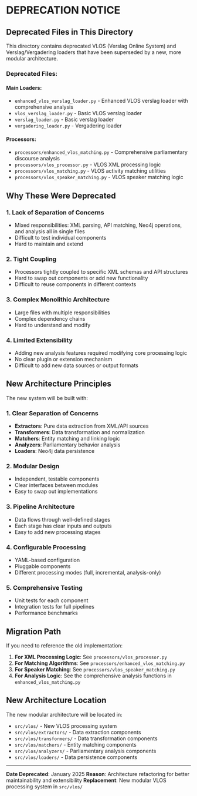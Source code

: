 # DEPRECATION NOTICE

## Deprecated Files in This Directory

This directory contains deprecated VLOS (Verslag Online System) and Verslag/Vergadering loaders that have been superseded by a new, more modular architecture.

### Deprecated Files:

#### Main Loaders:
- `enhanced_vlos_verslag_loader.py` - Enhanced VLOS verslag loader with comprehensive analysis
- `vlos_verslag_loader.py` - Basic VLOS verslag loader
- `verslag_loader.py` - Basic verslag loader
- `vergadering_loader.py` - Vergadering loader

#### Processors:
- `processors/enhanced_vlos_matching.py` - Comprehensive parliamentary discourse analysis
- `processors/vlos_processor.py` - VLOS XML processing logic
- `processors/vlos_matching.py` - VLOS activity matching utilities
- `processors/vlos_speaker_matching.py` - VLOS speaker matching logic

## Why These Were Deprecated

### 1. **Lack of Separation of Concerns**
- Mixed responsibilities: XML parsing, API matching, Neo4j operations, and analysis all in single files
- Difficult to test individual components
- Hard to maintain and extend

### 2. **Tight Coupling**
- Processors tightly coupled to specific XML schemas and API structures
- Hard to swap out components or add new functionality
- Difficult to reuse components in different contexts

### 3. **Complex Monolithic Architecture**
- Large files with multiple responsibilities
- Complex dependency chains
- Hard to understand and modify

### 4. **Limited Extensibility**
- Adding new analysis features required modifying core processing logic
- No clear plugin or extension mechanism
- Difficult to add new data sources or output formats

## New Architecture Principles

The new system will be built with:

### 1. **Clear Separation of Concerns**
- **Extractors**: Pure data extraction from XML/API sources
- **Transformers**: Data transformation and normalization
- **Matchers**: Entity matching and linking logic
- **Analyzers**: Parliamentary behavior analysis
- **Loaders**: Neo4j data persistence

### 2. **Modular Design**
- Independent, testable components
- Clear interfaces between modules
- Easy to swap out implementations

### 3. **Pipeline Architecture**
- Data flows through well-defined stages
- Each stage has clear inputs and outputs
- Easy to add new processing stages

### 4. **Configurable Processing**
- YAML-based configuration
- Pluggable components
- Different processing modes (full, incremental, analysis-only)

### 5. **Comprehensive Testing**
- Unit tests for each component
- Integration tests for full pipelines
- Performance benchmarks

## Migration Path

If you need to reference the old implementation:

1. **For XML Processing Logic**: See `processors/vlos_processor.py`
2. **For Matching Algorithms**: See `processors/enhanced_vlos_matching.py`
3. **For Speaker Matching**: See `processors/vlos_speaker_matching.py`
4. **For Analysis Logic**: See the comprehensive analysis functions in `enhanced_vlos_matching.py`

## New Architecture Location

The new modular architecture will be located in:
- `src/vlos/` - New VLOS processing system
- `src/vlos/extractors/` - Data extraction components
- `src/vlos/transformers/` - Data transformation components
- `src/vlos/matchers/` - Entity matching components
- `src/vlos/analyzers/` - Parliamentary analysis components
- `src/vlos/loaders/` - Data persistence components

---

**Date Deprecated**: January 2025
**Reason**: Architecture refactoring for better maintainability and extensibility
**Replacement**: New modular VLOS processing system in `src/vlos/` 